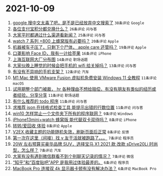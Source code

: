 # 2021-10-09

1. [google 搜中文太毒了吧，是不是已经放弃中文搜索了](https://www.v2ex.com/t/806592) `38条评论` `Google`
1. [各位支付宝积分都兑换什么？](https://www.v2ex.com/t/806565) `26条评论` `问与答`
1. [大家平时都通过什么渠道看新闻？](https://www.v2ex.com/t/806590) `25条评论` `问与答`
1. [watch 7 系列 +800 上蜂窝版有必要吗？](https://www.v2ex.com/t/806595) `20条评论` `Apple`
1. [机器被车子压了，只剩下个尸体， apple care 还管吗？](https://www.v2ex.com/t/806574) `19条评论` `Apple`
1. [口罩影响 Face ID，我有一计给苹果](https://www.v2ex.com/t/806566) `16条评论` `iPhone`
1. [上海互联网大厂分布图](https://www.v2ex.com/t/806564) `14条评论` `职场话题`
1. [大家伙晚上睡觉的时候会把手机的 wifi 给关掉吗？](https://www.v2ex.com/t/806599) `13条评论` `问与答`
1. [有没有不异响的手机支架？](https://www.v2ex.com/t/806576) `12条评论` `汽车`
1. [M1 Mac 使用 VMware Fusion 虚拟机免费安装 Windows 11 全教程](https://www.v2ex.com/t/806607) `11条评论` `macOS`
1. [试用期整个部门被裁， hr 各种理由不想给赔偿，有没有朋友有类似的经历或者经验，分享分享](https://www.v2ex.com/t/806602) `11条评论` `职场话题`
1. [有什么推荐的 todo 程序](https://www.v2ex.com/t/806580) `11条评论` `问与答`
1. [求推荐 json 在线格式检查工具 能提示出错的行数位置](https://www.v2ex.com/t/806579) `11条评论` `问与答`
1. [win10 怎样禁止一个文件夹下所有的程序联网？](https://www.v2ex.com/t/806582) `9条评论` `Windows`
1. [iPhone13mini+watch 蜂窝版 能代替双卡双待吗？](https://www.v2ex.com/t/806593) `8条评论` `iPhone`
1. [转转/爱回收 体验](https://www.v2ex.com/t/806587) `8条评论` `Apple`
1. [V2EX 收藏主题的功能随机失效，刷新页面后正常](https://www.v2ex.com/t/806570) `8条评论` `反馈`
1. [第一次在这里（间接）找 v 友干活就被跑路了。。。](https://www.v2ex.com/t/806616) `7条评论` `程序员`
1. [20W 左右预算买豪华品牌 SUV，选择宝马 X1 2021 款 改款 sDrive20Li 时尚型，怎么样？](https://www.v2ex.com/t/806608) `7条评论` `汽车`
1. [大家有没有遇到微信群看不到个别聊天记录的情况？](https://www.v2ex.com/t/806569) `7条评论` `微信`
1. [“知乎”和“百度贴吧”APP 是我用过体验最差的。](https://www.v2ex.com/t/806624) `6条评论` `程序员`
1. [MacBook Pro 连接双 4k 显示器卡顿有没有解决办法？](https://www.v2ex.com/t/806613) `6条评论` `MacBook Pro`

